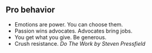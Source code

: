 ## Pro behavior

- Emotions are power. You can choose them.
- Passion wins advocates. Advocates bring jobs.
- You get what you give. Be generous.
- Crush resistance.  _Do The Work by Steven Pressfield_
